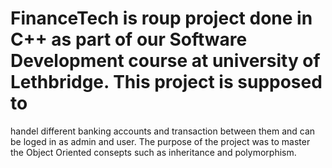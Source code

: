 # FinanceTech is roup project done in C++ as part of our Software Development course at university of Lethbridge. This project is supposed to 
handel different banking accounts and transaction between them and can be loged in as admin and user.
The purpose of the project was to master the Object Oriented consepts such as inheritance and polymorphism.

